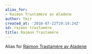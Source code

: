 ```yaml
---
alias_for:
- Raimon Trastamére av Aladene
author: Ymir
created_at: '2010-07-22T19:19:24Z'
id: raimon trastamére
title: Raimon Trastamére
---
```

Alias for [Raimon Trastamére av Aladene]

  [Raimon Trastamére av Aladene]: Raimon_Trastamére_av_Aladene